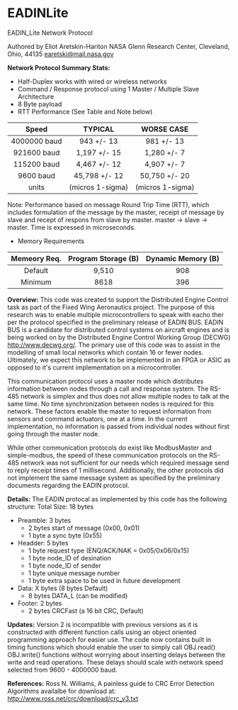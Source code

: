 # EADINLite
EADIN_Lite Network Protocol 
 
Authored by Eliot Aretskin-Hariton
NASA Glenn Research Center, Cleveland, Ohio, 44135
earetski@mail.nasa.gov

**Network Protocol Summary Stats:**
* Half-Duplex works with wired or wireless networks
* Command / Response protocol using 1 Master / Multiple Slave Architecture
* 8 Byte payload
* RTT Performance (See Table and Note below)  
      
|  Speed       |  TYPICAL        | WORSE CASE      |
|:------------:|:---------------:|:---------------:|
| 4000000 baud |     943 +/- 13  |   981 +/- 13    |
|  921600 baud |   1,197 +/- 15  |  1,280 +/-  7   |
|  115200 baud |   4,467 +/- 12  |  4,907 +/-  7   |
|    9600 baud |  45,798 +/- 12  | 50,750 +/- 20   |
|     units    | (micros 1-sigma)|(micros 1-sigma) |

Note: Performance based on message Round Trip Time (RTT), which includes
formulation of the message by the master, receipt of message by slave
and recept of respons from slave by master. master -> slave -> master. 
Time is expressed in microseconds.

* Memory Requirements

| Memeory Req. | Program Storage (B) | Dynamic Memory (B) |
|:------------:|:-------------------:|:------------------:|
| Default      | 9,510               |    908             |
| Minimum      | 8618                | 396                |

**Overview:**
This code was created to support the Distributed Engine Control task
as part of the Fixed Wing Aeronautics project. The purpose of this research 
was to enable multiple microcontrollers to speak with eacho ther per the
protocol specified in the preliminary release of EADIN BUS. EADIN BUS is a 
candidate for distributed control systems on aircraft engines and is being
worked on by the Distributed Engine Control Working Group (DECWG) 
http://www.decwg.org/. The primary use of this code was to assist in the 
modelling of small local networks which contain 16 or fewer nodes. 
Ultimately, we expect this network to be implemented in an FPGA or ASIC 
as opposed to it's current implementation on a microcontroller. 

This communication protocol uses a master node which distributes 
information between nodes through a call and response system. The RS-485 
network is simplex and thus does not allow multiple nodes to talk at 
the same time. No time synchronization between nodes is required for 
this network. These factors enable the master to request information 
from sensors and command actuators, one at a time. In the current 
implementation, no information is passed from individual nodes without 
first going through the master node. 

While other communication protocols do exist like ModbusMaster and simple-modbus,
the speed of these communication protocols on the RS-485 network was not 
sufficient for our needs which required message send to reply receipt times
of 1 millisecond. Additionally, the other protocols did not implement the 
same message system as specified by the preliminary documents regarding
the EADIN protocol.

**Details:**
The EADIN protocal as implemented by this code has the following structure:
Total Size: 18 bytes
* Preamble: 3 bytes
	* 2 bytes start of message (0x00, 0x01)
	* 1 byte a sync  byte (0x55)
* Headder: 5 bytes 
	* 1 byte request type (ENQ/ACK/NAK = 0x05/0x06/0x15)
	* 1 byte node_ID of desination
	* 1 byte node_ID of sender
	* 1 byte unique message number
	* 1 byte extra space to be used in future development
* Data: X bytes (8 bytes Default)
	* 8 bytes DATA_L (can be modified)
* Footer: 2 bytes 
	* 2 bytes CRCFast (a 16 bit CRC, Default)


**Updates:**
Version 2 is incompatible with previous versions as it is constructed with 
different function calls using an object oriented programming approach for
easier use. The code now contains built in timing functions which should
enable the user to simply call OBJ.read() OBJ.write() functions without worrying
about inserting delays between the write and read operations. These delays
should scale with network speed selected from 9600 - 4000000 baud. 

**References:**
Ross N. Williams, A painless guide to CRC Error Detection Algorithms
availalbe for download at: http://www.ross.net/crc/download/crc_v3.txt
